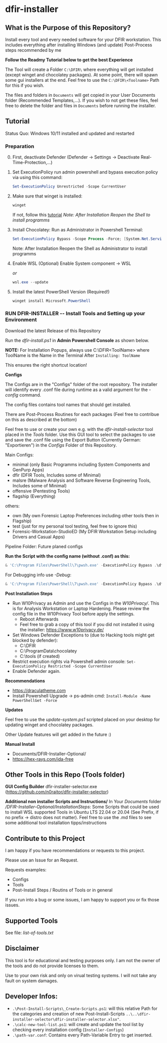 # dfir-installer

## What is the Purpose of this Repository?

Install every tool and every needed software for your DFIR workstation. This includes everything after installing Windows (and update) Post-Process steps recommended by me 

**Follow the Readmy Tutorial below to get the best Experience**

The Tool will create a Folder `C:\DFIR\` where everything will get installed (except winget and chocolatey packages). At some point, there will spawn some gui installers at the end. Feel free to use the `C:\DFIR\<Toolname>` Path for this if you wish.

The files and folders in `Documents` will get copied in your User Documents folder (Recommended Templates,...). If you wish to not get these files, feel free to delete the folder and files in `Documents` before running the installer.

## Tutorial

Status Quo: Windows 10/11 installed and updated and restarted

### Preparation
0. First, deactivate Defender (Defender -> Settings -> Deactivate Real-Time-Protection,...)

1. Set ExecutionPolicy
   run admin powershell and bypass execution policy via using this command:
   
   ```powershell
   Set-ExecutionPolicy Unrestricted -Scope CurrentUser
   ```

2. Make sure that winget is installed:
   
   ```powershell
   winget
   ```
   
   If not, follow this [tutorial](https://learn.microsoft.com/en-us/windows/package-manager/winget/)
   *Note: After Installation Reopen the Shell to install programms*

3. Install Chocolatey: 
   Run as Administrator in Powershell Terminal:
   
   ```powershell
   Set-ExecutionPolicy Bypass -Scope Process -Force; [System.Net.ServicePointManager]::SecurityProtocol = [System.Net.ServicePointManager]::SecurityProtocol -bor 3072; iex ((New-Object System.Net.WebClient).DownloadString('https://community.chocolatey.org/install.ps1'))
   ```
   
   Note: After Installation Reopen the Shell as Administrator to install programms

4. Enable WSL (Optional)
   Enable System component -> WSL 
   
   *or*
   
   ```powershell
   wsl.exe --update
   ```

5. Install the latest PowerShell Version (Required!)
   
   ```ps1
   winget install Microsoft.PowerShell
   ```

### RUN DFIR-INSTALLER -- Install Tools and Setting up your Environment
Download the latest Release of this Repository

Run the *dfir-install.ps1* in **Admin Powershell Console** as shown below.

**NOTE:** For Installation Popups, always use C:\DFIR\<ToolName> where ToolName is the Name in the Terminal After `Installing: ToolName`

This ensures the right shortcut location!

**Configs**

The Configs are in the "Configs" folder of the root repository. The installer will identify every .conf file during runtime as a valid argument for the *-config* command.

The config files contains tool names that should get installed.

There are Post-Process Routines for each packages (Feel free to contribue on this as described at the bottom)

Feel free to use or create your own e.g. with the *dfir-install-selector* tool placed in the *Tools* folder. Use this GUI tool to select the packages to use and save the .conf file using the Export Button (Currently German: "Exportieren") in the *Configs* Folder of this Repository.

Main Configs:
* minimal (only Basic Programms including System Components and GenPurp Apps)
* dfir (DFIR Tools, Includes some of Minimal)
* malsre (Malware Analysis and Software Reverse Engineering Tools, Includes some of Minimal)
* offensive (Pentesting Tools)
* flagship (Everything)

others:
* own (My own Forensic Laptop Preferences including other tools then in Flagship)
* test (just for my personal tool testing, feel free to ignore this)
* Forensic-Workstation-StudioED (My DFIR Workstation Setup including Drivers and Casual Apps)

Pipeline Folder: Future planed configs

**Run the Script with the config name (without .conf) as this:**

```ps1
& 'C:\Program Files\PowerShell\7\pwsh.exe' -ExecutionPolicy Bypass .\dfir-install.ps1 -config <CONFIG-NAME>
```

For Debugging info use *-Debug*:

```ps1
& 'C:\Program Files\PowerShell\7\pwsh.exe' -ExecutionPolicy Bypass .\dfir-install.ps1 -config CONFIG-NAME -Debug
```

**Post Installation Steps**

* Run W10Privacy as Admin and use the Configs in the *W10Privacy/*. This is for Analysis Workstation or Laptop Hardening. Please review the config file in the W10Privacy Tool before apply the settings.
  * Reboot Afterwards
  * Feel free to grab a copy of this tool if you did not installed it using the installer: https://www.w10privacy.de/
* Set Windows Defender Exceptions to (due to Hacking tools might get blocked by defender):
  * C:\DFIR
  * C:\ProgramData\chocolatey
  * C:\tools (if created)
* Restrict execution rights via Powershell admin console: `Set-ExecutionPolicy Restricted -Scope CurrentUser`
* Enable Defender again.

**Recommendations**

* https://draculatheme.com
* Install Powershell Upgrade -> ps-admin cmd: `Install-Module -Name PowerShellGet -Force`

**Updates**

Feel free to use the *update-system.ps1* scripted placed on your desktop for updating winget and chocolatey packages.

Other Update features will get added in the future :)

**Manual Install**

* Documents/DFIR-Installer-Optional/
* https://hex-rays.com/ida-free

## Other Tools in this Repo (Tools folder)
**GUI Config Builder**
dfir-installer-selector.exe (https://github.com/n0raitor/dfir-installer-selector)

**Additional non installer Scripts and Instructions/**
In Your *Documents* folder */DFIR-Installer-Optional/InstallationSteps*: Some Scripts that could be used to install WSL supported Tools in Ubuntu LTS 22.04 or 20.04 (See Prefix, if no prefix -> distro does not matter). Feel free to use the .md files to see some additional tool installation tipps/instructions

## Contribute to this Project
I am happy if you have recommendations or requests to this project.

Please use an Issue for an Request.

Requests examples:
* Configs
* Tools
* Post-Install Steps / Routins of Tools or in general

If you run into a bug or some issues, I am happy to support you or fix those issues.


## Supported Tools
See file: *list-of-tools.txt*

## Disclaimer
This tool is for educational and testing purposes only. I am not the owner of the tools and do not provide licenses to them.

Use to your own risk and only on virual testing systems. I will not take any fault on system damages.

## Developer Infos:
* `.\Post-Install-Scripts\_Create-Scripts.ps1`: will this relative Path for the categories and creation of new Post-Install-Scripts `..\..\dfir-installer-selector\dfir-installer-selector.xlsx"`.
* `.\calc-new-tool-list.ps1`: will create and update the tool list by checking every installation config (`Installer-Configs`)
* `.\path-var.conf`: Contains every Path-Variable Entry to get inserted.